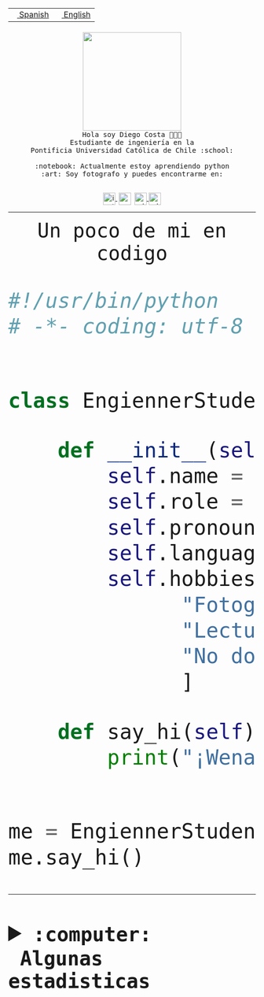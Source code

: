 <table border="0"  align="right">
 <tr><td><a href="README.md"><img src="https://upload.wikimedia.org/wikipedia/commons/thumb/8/89/Bandera_de_Espa%C3%B1a.svg/1200px-Bandera_de_Espa%C3%B1a.svg.png" height="10"> Spanish</a></td>
 <td><a href="README.en.md"><img src="https://upload.wikimedia.org/wikipedia/commons/a/a4/Flag_of_the_United_States.svg" height="10"> English</a></td></tr>
</table><br><br><br>


<p align="center">
  <img src="https://github.com/diegocostares/diegocostares/blob/main/Images/aaa2.gif?raw=true" height="200px">
  <br><samp>
    Hola soy Diego Costa 👨🏻‍💻<br>
    Estudiante de ingeniería en la <br>
    Pontificia Universidad Católica de Chile :school:<br>
  <br>
    :notebook: Actualmente estoy aprendiendo python <br>
    :art: Soy fotografo y puedes encontrarme en: <br>
  <br></samp>
  
</p>

<p align="center">
   <a href="https://instagram.com/diegocosta_no" target="blank">
    <img 
    align="center" src="https://cdn.jsdelivr.net/npm/simple-icons@3.0.1/icons/instagram.svg" alt="instagram" height="25px" width="25px" />
  </a>
  <a style="border: 3px solid; color: white;"href="https://t.me/diegocosta_no" target="blank">
  <img
  align="center" alt="Telegram" width="25px" src="https://icons-for-free.com/iconfiles/png/512/Telegram-1324888767380505522.png" />
</a>
<a href="https://api.whatsapp.com/send?phone=56971897835&text=Hola!" target="blank">
  <img
  align="center" alt="wtsp" width="25px" src="https://img.icons8.com/pastel-glyph/2x/whatsapp--v2.png" />
</a>
<a href="https://www.linkedin.com/in/diego-costa-786249213/" target="blank">
  <img
  align="center" alt="wtsp" width="25px" src="https://img.icons8.com/metro/452/linkedin.png" />
</a>

  </a>
</p>

---


<p align="center"><font size="25"><samp>Un poco de mi en codigo</samp></front></p>


```python
#!/usr/bin/python
# -*- coding: utf-8 -*-


class EngiennerStudent:

    def __init__(self):
        self.name = "Diego Costa"
        self.role = "Estudiante"
        self.pronouns = "he/him"
        self.language_spoken = ["es_CL", "en_US"]
        self.hobbies = [
              "Fotografia",
              "Lectura",
              "No dormir",
              ]

    def say_hi(self):
        print("¡Wena mundo!")


me = EngiennerStudent()
me.say_hi()
```
---
<details>
  <summary><b><samp>:computer: &nbsp;Algunas estadisticas</samp></b></summary>
  <br/></p>

<!--START_SECTION:waka-->
![Code Time](http://img.shields.io/badge/Code%20Time-772%20hrs%2056%20mins-blue)

**Soy nocturno 🦉** 

```text
🌞 Mañana                 8 commits           ░░░░░░░░░░░░░░░░░░░░░░░░░   01.15 % 
🌆 Día                    225 commits         ████████░░░░░░░░░░░░░░░░░   32.37 % 
🌃 Tarde                  271 commits         ██████████░░░░░░░░░░░░░░░   38.99 % 
🌙 Noche                  191 commits         ███████░░░░░░░░░░░░░░░░░░   27.48 % 
```
📅 **Soy más productivo los Miércoles** 

```text
Lunes                    87 commits          ███░░░░░░░░░░░░░░░░░░░░░░   12.52 % 
Martes                   91 commits          ███░░░░░░░░░░░░░░░░░░░░░░   13.09 % 
Miércoles                146 commits         █████░░░░░░░░░░░░░░░░░░░░   21.01 % 
Jueves                   87 commits          ███░░░░░░░░░░░░░░░░░░░░░░   12.52 % 
Viernes                  63 commits          ██░░░░░░░░░░░░░░░░░░░░░░░   09.06 % 
Sábado                   91 commits          ███░░░░░░░░░░░░░░░░░░░░░░   13.09 % 
Domingo                  130 commits         █████░░░░░░░░░░░░░░░░░░░░   18.71 % 
```


📊 **Esta semana me dediqué a** 

```text
🐱‍💻 Proyectos: 
Stream Elements - Clean M33 mins             █████████████████░░░░░░░░   66.35 % 
Unknown Project          16 mins             ████████░░░░░░░░░░░░░░░░░   33.65 % 
```


 Last Updated on 24/02/2023 12:39:34 UTC
<!--END_SECTION:waka-->
  
  

<p align="center"> <img src="https://github-readme-stats.vercel.app/api?username=diegocostares&show_icons=true&theme=ayu-mirage" alt="abhisheknaiidu" /></p>
 
</details>
